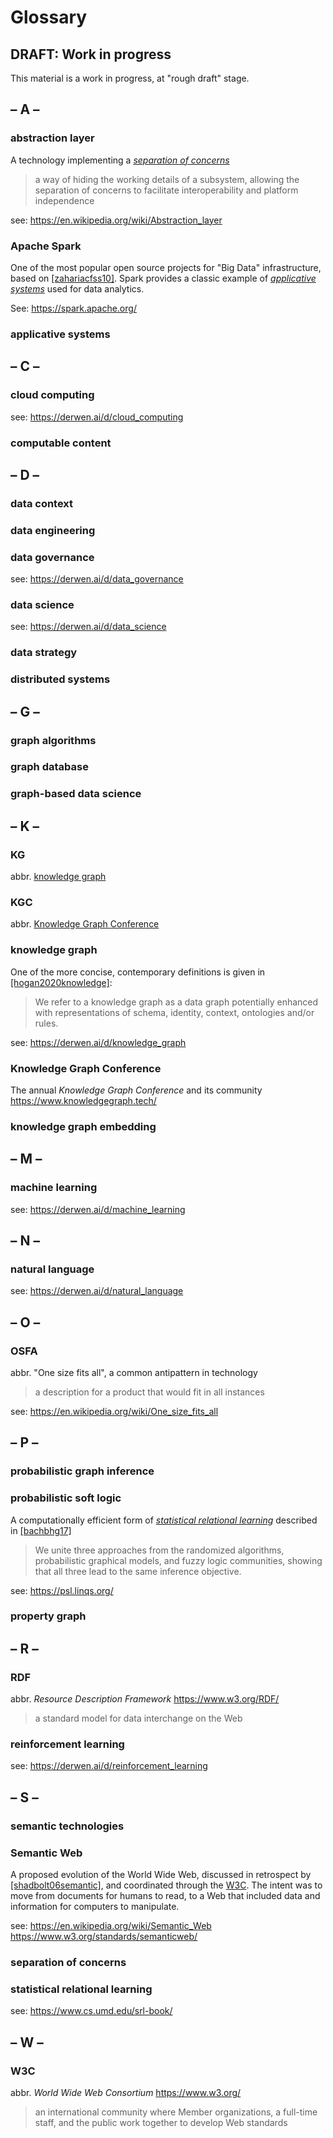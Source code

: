 # Glossary

## DRAFT: Work in progress

This material is a work in progress, at "rough draft" stage.


## – A –

### abstraction layer

A technology implementing a [*separation of concerns*](#separation-of-concerns)

> a way of hiding the working details of a subsystem, allowing the separation of concerns to facilitate interoperability and platform independence

see: <https://en.wikipedia.org/wiki/Abstraction_layer>

### Apache Spark

One of the most popular open source projects for "Big Data" infrastructure,
based on [[zahariacfss10]](../biblio/#zahariacfss10).
Spark provides a classic example of [*applicative systems*](#applicative-systems)
used for data analytics.

See: <https://spark.apache.org/>

### applicative systems


## – C –

### cloud computing

see: <https://derwen.ai/d/cloud_computing>

### computable content


## – D –

### data context

### data engineering

### data governance

see: <https://derwen.ai/d/data_governance>

### data science

see: <https://derwen.ai/d/data_science>

### data strategy

### distributed systems


## – G –

### graph algorithms

### graph database

### graph-based data science


## – K –

### KG

abbr. [knowledge graph](#knowledge-graph)

### KGC

abbr. [Knowledge Graph Conference](#knowledge-graph-conference)

### knowledge graph

One of the more concise, contemporary definitions is given in
[[hogan2020knowledge]](../biblio/#hogan2020knowledge):

> We refer to a knowledge graph as a data graph potentially enhanced with representations of schema, identity, context, ontologies and/or rules.

see: <https://derwen.ai/d/knowledge_graph>

### Knowledge Graph Conference

The annual *Knowledge Graph Conference*
and its community
<https://www.knowledgegraph.tech/>

### knowledge graph embedding


## – M –

### machine learning

see: <https://derwen.ai/d/machine_learning>


## – N –

### natural language

see: <https://derwen.ai/d/natural_language>


## – O –

### OSFA

abbr. "One size fits all", a common antipattern in technology
> a description for a product that would fit in all instances

see: <https://en.wikipedia.org/wiki/One_size_fits_all>


## – P –

### probabilistic graph inference

### probabilistic soft logic

A computationally efficient form of [*statistical relational learning*](#statistical-relational-learning)
described in [[bachbhg17]](../biblio/#bachbhg17)

> We unite three approaches from the randomized algorithms, probabilistic graphical models, and fuzzy logic communities, showing that all three lead to the same inference objective. 

see: <https://psl.linqs.org/>

### property graph


## – R –

### RDF

abbr. *Resource Description Framework*
<https://www.w3.org/RDF/>
> a standard model for data interchange on the Web

### reinforcement learning

see: <https://derwen.ai/d/reinforcement_learning>


## – S –

### semantic technologies

### Semantic Web

A proposed evolution of the World Wide Web,
discussed in retrospect by [[shadbolt06semantic]](../biblio/#shadbolt06semantic),
and coordinated through the [W3C](#W3C).
The intent was to move from documents for humans to read,
to a Web that included data and information for computers to manipulate.

see: <https://en.wikipedia.org/wiki/Semantic_Web> <https://www.w3.org/standards/semanticweb/>

### separation of concerns

### statistical relational learning

see: <https://www.cs.umd.edu/srl-book/>


## – W –

### W3C

abbr. *World Wide Web Consortium* <https://www.w3.org/>
> an international community where Member organizations, a full-time staff, and the public work together to develop Web standards
